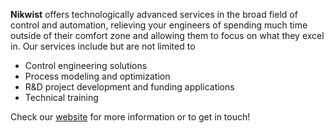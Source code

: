 **Nikwist** offers technologically advanced services in the broad field of control and automation, relieving your engineers of spending much time outside of their comfort zone and allowing them to focus on what they excel in. Our services include but are not limited to

* Control engineering solutions
* Process modeling and optimization
* R&D project development and funding applications
* Technical training

Check our [website](https://www.nikwist.be) for more information or to get in touch!

